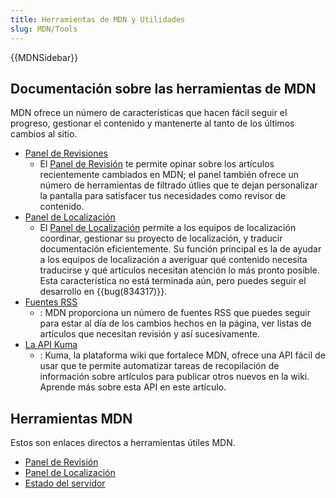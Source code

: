 ```yaml
---
title: Herramientas de MDN y Utilidades
slug: MDN/Tools
---
```


{{MDNSidebar}}

## Documentación sobre las herramientas de MDN

MDN ofrece un número de características que hacen fácil seguir el progreso, gestionar el contenido y mantenerte al tanto de los últimos cambios al sitio.

- [Panel de Revisiones](/es/docs/Project:MDN/Tools/Revision_dashboard)
  - El [Panel de Revisión](/es/dashboards/revisions) te permite opinar sobre los artículos recientemente cambiados en MDN; el panel también ofrece un número de herramientas de filtrado útlies que te dejan personalizar la pantalla para satisfacer tus necesidades como revisor de contenido.
- [Panel de Localización](/es/docs/Project:MDN/Tools/Revision_dashboard)
  - El [Panel de Localización](/es/docs/Project:MDN/Tools/Revision_dashboard) permite a los equipos de localización coordinar, gestionar su proyecto de localización, y traducir documentación eficientemente. Su función principal es la de ayudar a los equipos de localización a averiguar qué contenido necesita traducirse y qué artículos necesitan atención lo más pronto posible. Esta característica no está terminada aún, pero puedes seguir el desarrollo en {{bug(834317)}}.
- [Fuentes RSS](/es/docs/Project:MDN/Tools/Feeds)
  - : MDN proporciona un número de fuentes RSS que puedes seguir para estar al día de los cambios hechos en la página, ver listas de artículos que necesitan revisión y así sucesivamente.
- [La API Kuma](/es/docs/Project:MDN/Tools/Kuma_API)
  - : Kuma, la plataforma wiki que fortalece MDN, ofrece una API fácil de usar que te permite automatizar tareas de recopilación de información sobre artículos para publicar otros nuevos en la wiki. Aprende más sobre esta API en este artículo.

## Herramientas MDN

Estos son enlaces directos a herramientas útiles MDN.

- [Panel de Revisión](/en-US/dashboards/revisions)
- [Panel de Localización](/en-US/dashboards/localization)
- [Estado del servidor](/es/docs/Project:MDN/ServerCharts)
